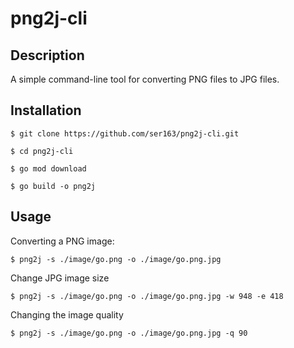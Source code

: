 # png2j-cli

## Description
A simple command-line tool for converting PNG files to JPG files.

## Installation
```shell
$ git clone https://github.com/ser163/png2j-cli.git
```
```shell
$ cd png2j-cli
```

```shell
$ go mod download
```

```shell
$ go build -o png2j
```
## Usage
Converting a PNG image:
```shell
$ png2j -s ./image/go.png -o ./image/go.png.jpg
```
Change JPG image size
```shell
$ png2j -s ./image/go.png -o ./image/go.png.jpg -w 948 -e 418
```

Changing the image quality
```shell
$ png2j -s ./image/go.png -o ./image/go.png.jpg -q 90
```